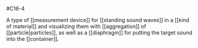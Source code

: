 #C16-4 

A type of [[measurement device]] for [[standing sound waves]] in a [[kind of material]] and visualizing them with [[aggregation]] of [[particle|particles]], as well as a [[diaphragm]] for putting the target sound into the [[container]].